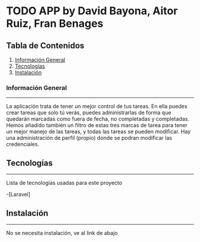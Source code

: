 # TODO APP by David Bayona, Aitor Ruiz, Fran Benages

## Tabla de Contenidos

1. [Información General](#información-general)
2. [Tecnologías](#tecnologías)
3. [Instalación](#instalación)

### Información General

---

La aplicación trata de tener un mejor control de tus tareas. En ella puedes crear tareas que solo tú verás, puedes administrarlas de forma que quedarán marcadas como fuera de fecha, no completadas y completadas. Hemos añadido también
un filtro de estas tres marcas de tarea para tener un mejor manejo de las tareas, y todas las tareas se pueden modificar. Hay una administración de perfil (propio) donde se podran modificar las credenciales.

## Tecnologías

---

Lista de tecnologías usadas para este proyecto

-[Laravel]

## Instalación

---

No se necesita instalación, ve al link de abajo

```(heroku app link)

```
